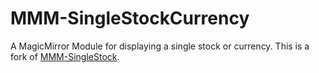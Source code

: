 # MMM-SingleStockCurrency
A MagicMirror Module for displaying a single stock or currency. This is a fork of [MMM-SingleStock](https://github.com/balassy/MMM-SingleStock).
